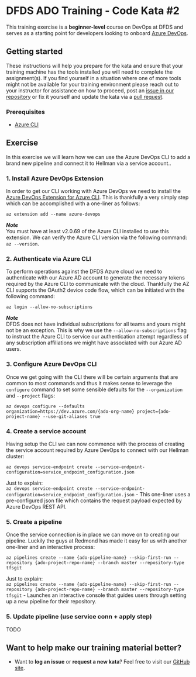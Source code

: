 DFDS ADO Training - Code Kata #2
======================================

This training exercise is a **beginner-level** course on DevOps at DFDS and serves as a starting point for developers looking to onboard [Azure DevOps](https://dev.azure.com/dfds).

## Getting started
These instructions will help you prepare for the kata and ensure that your training machine has the tools installed you will need to complete the assignment(s). If you find yourself in a situation where one of more tools might not be available for your training environment please reach out to your instructor for assistance on how to proceed, post an [issue in our repository](https://github.com/dfds/dojo/issues) or fix it yourself and update the kata via a [pull request](https://github.com/dfds/dojo/pulls).

### Prerequisites
* [Azure CLI](https://docs.microsoft.com/en-us/cli/azure/install-azure-cli)

## Exercise
In this exercise we will learn how we can use the Azure DevOps CLI to add a brand new pipeline and connect it to Hellman via a service account..

### 1. Install Azure DevOps Extension
In order to get our CLI working with Azure DevOps we need to install the [Azure DevOps Extension for Azure CLI](https://github.com/Azure/azure-devops-cli-extension). This is thankfully a very simply step which can be accomplished with a one-liner as follows:

```
az extension add --name azure-devops
```

***Note*** <br/>
You must have at least v2.0.69 of the Azure CLI installed to use this extension. We can verify the Azure CLI version via the following command: `az --version`.

### 2. Authenticate via Azure CLI
To perform operations against the DFDS Azure cloud we need to authenticate with our Azure AD account to generate the necessary tokens required by the Azure CLI to communicate with the cloud. Thankfully the AZ CLI supports the OAuth2 device code flow, which can be initiated with the following command:

```
az login --allow-no-subscriptions
```

***Note*** <br/>
DFDS does not have individual subscriptions for all teams and yours might not be an exception. This is why we use the `--allow-no-subscriptions` flag to instruct the Azure CLI to service our authentication attempt regardless of any subscription affiliations we might have associated with our Azure AD users.

### 3. Configure Azure DevOps CLI
Once we get going with the CLI there will be certain arguments that are common to most commands and thus it makes sense to leverage the `configure` command to set some sensible defaults for the `--organization` and `--project` flags:

```
az devops configure --defaults organization=https://dev.azure.com/{ado-org-name} project={ado-project-name} --use-git-aliases true
```

### 4. Create a service account
Having setup the CLI we can now commence with the process of creating the service account required by Azure DevOps to connect with our Hellman cluster: 

```
az devops service-endpoint create --service-endpoint-configuration=service_endpoint_configuration.json
```

Just to explain: <br/>
`az devops service-endpoint create --service-endpoint-configuration=service_endpoint_configuration.json` - This one-liner uses a pre-configured json file which contains the request payload expected by Azure DevOps REST API.

### 5. Create a pipeline
Once the service connection is in place we can move on to creating our pipeline. Luckily the guys at Redmond has made it easy for us with another one-liner and an interactive process:

```
az pipelines create --name {ado-pipeline-name} --skip-first-run --repository {ado-project-repo-name} --branch master --repository-type tfsgit
```

Just to explain: <br/>
`az pipelines create --name {ado-pipeline-name} --skip-first-run --repository {ado-project-repo-name} --branch master --repository-type tfsgit` - Launches an interactive console that guides users through setting up a new pipeline for their repository.

### 5. Update pipeline (use service conn + apply step)
TODO

## Want to help make our training material better?
 * Want to **log an issue** or **request a new kata**? Feel free to visit our [GitHub site](https://github.com/dfds/dojo/issues).
